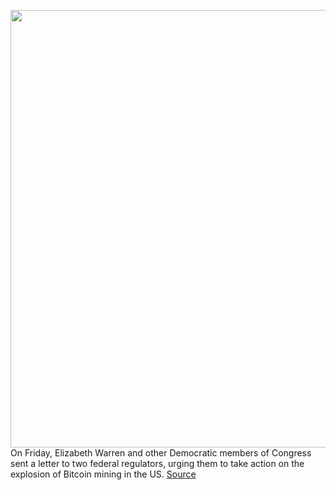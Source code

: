 <img src='https://cdn.vox-cdn.com/thumbor/50M661tXFTGRo-3nNaDNfSsozLU=/0x0:7360x4912/1200x800/filters:focal(3092x1868:4268x3044)/cdn.vox-cdn.com/uploads/chorus_image/image/71130588/1235926774.0.jpg' width='700px' /><br/>
On Friday, Elizabeth Warren and other Democratic members of Congress sent a letter to two federal regulators, urging them to take action on the explosion of Bitcoin mining in the US.
<a href='https://www.theverge.com/2022/7/16/23220671/bitcoin-cryptomining-democratic-lawmakers-letter-epa-energy-department'> Source <a/>